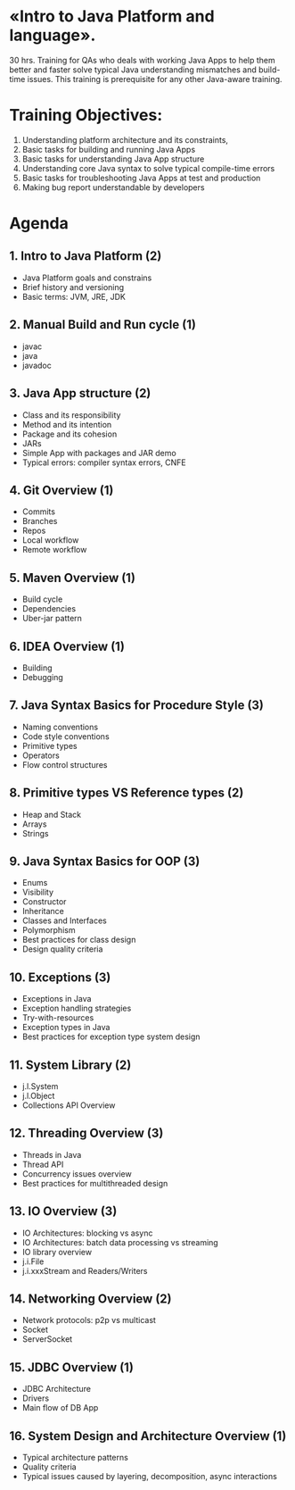 # «Intro to Java Platform and language».
30 hrs.
Training for QAs who deals with working Java Apps to help them better and faster solve typical Java understanding mismatches and build-time issues.
This training is prerequisite for any other Java-aware training.

# Training Objectives:
1.	Understanding platform architecture and its constraints,
2.	Basic tasks for building and running Java Apps
3.	Basic tasks for understanding Java App structure
4.	Understanding core Java syntax to solve typical compile-time errors
5.	Basic tasks for troubleshooting Java Apps at test and production
6.	Making bug report understandable by developers

# Agenda
## 1.	Intro to Java Platform (2)
- Java Platform goals and constrains
- Brief history and versioning
- Basic terms: JVM, JRE, JDK

## 2.	Manual Build and Run cycle (1)
- javac
- java
- javadoc

## 3.	Java App structure (2)
- Class and its responsibility
- Method and its intention
- Package and its cohesion
- JARs
- Simple App with packages and JAR demo
- Typical errors: compiler syntax errors, CNFE

## 4. Git Overview (1)
- Commits
- Branches
- Repos
- Local workflow
- Remote workflow

## 5.	Maven Overview (1)
- Build cycle
- Dependencies
- Uber-jar pattern

## 6.	IDEA Overview (1)
- Building
- Debugging

## 7.	Java Syntax Basics for Procedure Style (3)
- Naming conventions
- Code style conventions
- Primitive types
- Operators
- Flow control structures

## 8.	Primitive types VS Reference types (2)
- Heap and Stack
- Arrays
- Strings

## 9.	Java Syntax Basics for OOP (3)
- Enums
- Visibility
- Constructor
- Inheritance
- Classes and Interfaces
- Polymorphism
- Best practices for class design
- Design quality criteria

## 10.	Exceptions (3)
- Exceptions in Java
- Exception handling strategies
- Try-with-resources
- Exception types in Java
- Best practices for exception type system design

## 11.	System Library (2)
- j.l.System
- j.l.Object
- Collections API Overview

## 12.	Threading Overview (3)
- Threads in Java
- Thread API
- Concurrency issues overview
- Best practices for multithreaded design

## 13.	IO Overview (3)
- IO Architectures: blocking vs async
- IO Architectures: batch data processing vs streaming
- IO library overview
- j.i.File
- j.i.xxxStream and Readers/Writers

## 14.	Networking Overview (2)
- Network protocols: p2p vs multicast
- Socket
- ServerSocket

## 15.	JDBC Overview (1)
- JDBC Architecture
- Drivers
- Main flow of DB App

## 16.	System Design and Architecture Overview (1)
- Typical architecture patterns
- Quality criteria
- Typical issues caused by layering, decomposition, async interactions
